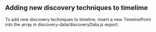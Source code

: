 ## Adding new discovery techniques to timelime

To add new discovery techniques to timeline, insert a new TimelinePoint into
the array in discovery-data/discoveryData.js export.

